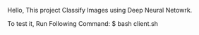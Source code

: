 Hello, This project Classify Images using Deep Neural Netowrk.

To test it, Run Following Command:
$ bash client.sh <image-path as an argument>
